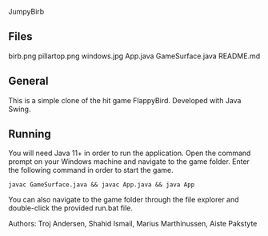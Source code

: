 JumpyBirb 

## Files

birb.png
pillartop.png
windows.jpg
App.java
GameSurface.java
README.md

## General

This is a simple clone of the hit game FlappyBird. Developed with Java Swing.  

## Running

You will need Java 11+ in order to run the application. Open the command prompt on your Windows machine and navigate to the game folder.
Enter the following command in order to start the game.  

`javac GameSurface.java && javac App.java && java App`

You can also navigate to the game folder through the file explorer and double-click the provided run.bat file.

Authors: Troj Andersen, Shahid Ismail, Marius Marthinussen, Aiste Pakstyte